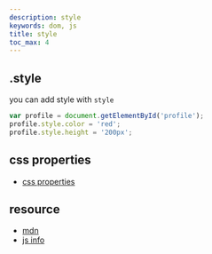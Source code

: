 ```yaml
---
description: style
keywords: dom, js
title: style
toc_max: 4
---
```


## .style

you can add style with `style`

```js
var profile = document.getElementById('profile');
profile.style.color = 'red';
profile.style.height = '200px';
```

## css properties

* [css properties](https://developer.mozilla.org/en-US/docs/Web/CSS/CSS_Properties_Reference)


## resource

* [mdn](https://developer.mozilla.org/en-US/docs/Web/API/HTMLElement/style)
* [js info](https://javascript.info/styles-and-classes)
